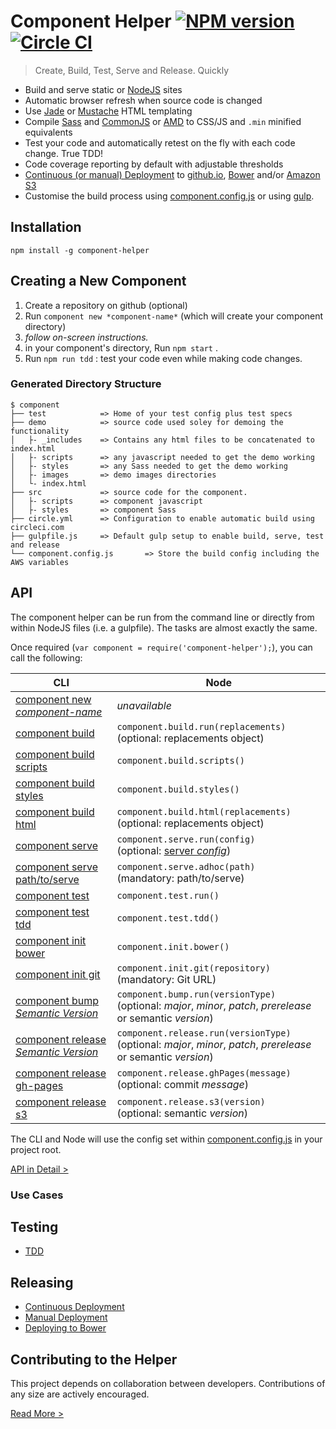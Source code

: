 Component Helper [![NPM version](http://img.shields.io/npm/v/component-helper.svg)](https://www.npmjs.org/package/component-helper) [![Circle CI](https://circleci.com/gh/skyglobal/component-helper/tree/master.svg?style=svg)](https://circleci.com/gh/skyglobal/component-helper/tree/master)
========================
> Create, Build, Test, Serve and Release. Quickly

 * Build and serve static or [NodeJS](http://en.wikipedia.org/wiki/Node.js) sites
 * Automatic browser refresh when source code is changed
 * Use [Jade](http://jade-lang.com) or [Mustache](https://mustache.github.io) HTML templating
 * Compile [Sass](http://en.wikipedia.org/wiki/Sass_(stylesheet_language)) and [CommonJS](http://en.wikipedia.org/wiki/CommonJS) or [AMD](http://en.wikipedia.org/wiki/Asynchronous_module_definition) to CSS/JS and `.min` minified equivalents 
 * Test your code and automatically retest on the fly with each code change. True TDD!
 * Code coverage reporting by default with adjustable thresholds
 * [Continuous (or manual) Deployment](docs/RELEASING.md) to [github.io](https://pages.github.com), [Bower](http://bower.io) and/or [Amazon S3](http://en.wikipedia.org/wiki/Amazon_S3)
 * Customise the build process using [component.config.js](boilerplate/component.config.js) or using [gulp](examples/gulpfile.js).

## Installation

`npm install -g component-helper`

## Creating a New Component

1. Create a repository on github (optional)
2. Run `component new *component-name*` (which will create your component directory)
3. *follow on-screen instructions.*
4. in your component's directory, Run `npm start` .
5. Run `npm run tdd` : test your code even while making code changes.

### Generated Directory Structure

    $ component
    ├── test            => Home of your test config plus test specs
    ├── demo            => source code used soley for demoing the functionality
    │   ├- _includes    => Contains any html files to be concatenated to index.html
    │   ├- scripts      => any javascript needed to get the demo working
    │   ├- styles       => any Sass needed to get the demo working
    │   ├- images       => demo images directories
    │   └- index.html
    ├── src             => source code for the component.
    │   ├- scripts      => component javascript
    │   ├- styles       => component Sass
    ├── circle.yml      => Configuration to enable automatic build using circleci.com
    ├── gulpfile.js     => Default gulp setup to enable build, serve, test and release
    └── component.config.js       => Store the build config including the AWS variables
     
## API

The component helper can be run from the command line or directly from within NodeJS files (i.e. a gulpfile).  The tasks are almost exactly the same.

Once required (`var component = require('component-helper');`), you can call the following:

CLI | Node
--- | ----
[component new *component-name*](docs/API.md/#new) | *unavailable*
[component build](docs/API.md/#build) | `component.build.run(replacements)`<br> (optional: replacements object)
[component build scripts](docs/API.md/#scripts) | `component.build.scripts()`
[component build styles](docs/API.md/#styles) | `component.build.styles()`
[component build html](docs/API.md/#html) | `component.build.html(replacements)` <br>(optional: replacements object)
[component serve](docs/API.md/#serve) | `component.serve.run(config)` <br>(optional: [server *config*](API.md#serve))
[component serve path/to/serve](docs/API.md/#adhoc) | `component.serve.adhoc(path)` <br>(mandatory: path/to/serve)
[component test](docs/API.md/#testing) | `component.test.run()`
[component test tdd](docs/API.md/#tdd) | `component.test.tdd()`
[component init bower](docs/API.md/#bower) | `component.init.bower()`
[component init git](docs/API.md/#git) | `component.init.git(repository)` <br>(mandatory: Git URL)
[component bump *Semantic Version*](docs/API.md/#bump-the-version) | `component.bump.run(versionType)` <br>(optional: *major*, *minor*, *patch*, *prerelease* or semantic *version*)
[component release *Semantic Version*](docs/API.md/#releasing) | `component.release.run(versionType)` <br>(optional: *major*, *minor*, *patch*, *prerelease* or semantic *version*)
[component release gh-pages](docs/API.md/#gh-pages) | `component.release.ghPages(message)` <br>(optional: commit *message*)
[component release s3](docs/API.md/#s3) | `component.release.s3(version)` <br>(optional: semantic *version*)

The CLI and Node will use the config set within [component.config.js](boilerplate/component.config.js) in your project root.

[API in Detail >](API.md)

### Use Cases

## Testing

 * [TDD](docs/TESTING.md#tdd)

## Releasing

 * [Continuous Deployment](docs/RELEASING.md#continuous-deployment)
 * [Manual Deployment](docs/RELEASING.md#manual-deployment)
 * [Deploying to Bower](docs/RELEASING.md#deploying-to-bower)

## Contributing to the Helper

This project depends on collaboration between developers. Contributions of any size are actively encouraged.

[Read More >](CONTRIBUTING.md)
